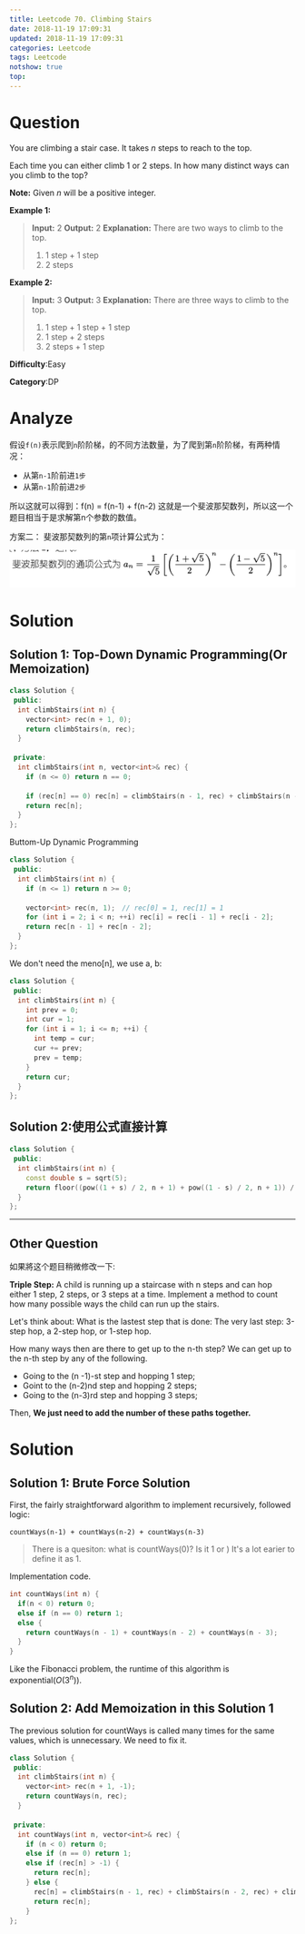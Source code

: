 ```yaml
---
title: Leetcode 70. Climbing Stairs
date: 2018-11-19 17:09:31
updated: 2018-11-19 17:09:31
categories: Leetcode
tags: Leetcode
notshow: true
top:
---
```


# Question

You are climbing a stair case. It takes  _n_  steps to reach to the top.

Each time you can either climb 1 or 2 steps. In how many distinct ways can you climb to the top?

**Note:**  Given  _n_  will be a positive integer.

**Example 1:**

> **Input:** 2
> **Output:** 2
> **Explanation:** There are two ways to climb to the top.
> 1. 1 step + 1 step
> 2. 2 steps

**Example 2:**

> **Input:** 3
> **Output:** 3
> **Explanation:** There are three ways to climb to the top.
> 1. 1 step + 1 step + 1 step
> 2. 1 step + 2 steps
> 3. 2 steps + 1 step

**Difficulty**:Easy

**Category**:DP

<!-- more -->

# Analyze

假设`f(n)`表示爬到`n`阶阶梯，的不同方法数量，为了爬到第`n`阶阶梯，有两种情况：

- 从第`n-1`阶前进`1步`
- 从第`n-1`阶前进`2步`

所以这就可以得到：f(n) = f(n-1) + f(n-2)
这就是一个斐波那契数列，所以这一个题目相当于是求解第n个参数的数值。

方案二： 斐波那契数列的第`n`项计算公式为：

![](/images/in-post/2018-11-19-Leetcode-70-Climbing-Stairs/2018-11-19-18-19-42.png)

# Solution

## Solution 1: Top-Down Dynamic Programming(Or Memoization)

```cpp
class Solution {
 public:
  int climbStairs(int n) {
    vector<int> rec(n + 1, 0);
    return climbStairs(n, rec);
  }

 private:
  int climbStairs(int n, vector<int>& rec) {
    if (n <= 0) return n == 0;

    if (rec[n] == 0) rec[n] = climbStairs(n - 1, rec) + climbStairs(n - 2, rec);
    return rec[n];
  }
};
```

Buttom-Up Dynamic Programming

```cpp
class Solution {
 public:
  int climbStairs(int n) {
    if (n <= 1) return n >= 0;

    vector<int> rec(n, 1);　// rec[0] = 1, rec[1] = 1
    for (int i = 2; i < n; ++i) rec[i] = rec[i - 1] + rec[i - 2];
    return rec[n - 1] + rec[n - 2];
  }
};
```

We don't need the meno[n], we use a, b:

```cpp
class Solution {
 public:
  int climbStairs(int n) {
    int prev = 0;
    int cur = 1;
    for (int i = 1; i <= n; ++i) {
      int temp = cur;
      cur += prev;
      prev = temp;
    }
    return cur;
  }
};
```

## Solution 2:使用公式直接计算

```cpp
class Solution {
 public:
  int climbStairs(int n) {
    const double s = sqrt(5);
    return floor((pow((1 + s) / 2, n + 1) + pow((1 - s) / 2, n + 1)) / s + 0.5);
  }
};
```

------

## Other Question

如果將这个题目稍微修改一下:

**Triple Step:** A child is running up a staircase with n steps and can hop either 1 step, 2 steps, or 3 steps at a time. Implement a method to count how many possible ways the child can run up the stairs.

Let's think about: What is the lastest step that is done: The very last step: 3-step hop, a 2-step hop, or 1-step hop.

How many ways then are there to get up to the n-th step? We can get up to the n-th step by any of the following.

* Going to the (n -1)-st step and hopping 1 step;
* Goint to the (n-2)nd step and hopping 2 steps;
* Going to the (n-3)rd step and hopping 3 steps;

Then, **We just need to add the number of these paths together.**

# Solution

## Solution 1: Brute Force Solution

First, the fairly straightforward algorithm to implement recursively, followed logic:

```
countWays(n-1) + countWays(n-2) + countWays(n-3)
```

> There is a quesiton: what is countWays(0)? Is it 1 or )
> It's a lot earier to define it as 1.

Implementation code.

```cpp
int countWays(int n) {
  if(n < 0) return 0;
  else if (n == 0) return 1;
  else {
    return countWays(n - 1) + countWays(n - 2) + countWays(n - 3);
  }
}
```

Like the Fibonacci problem, the runtime of this algorithm is exponential($O(3^n)$).

## Solution 2: Add Memoization in this Solution 1

The previous solution for countWays is called many times for the same values, which is unnecessary. We need to fix it.

```cpp
class Solution {
 public:
  int climbStairs(int n) {
    vector<int> rec(n + 1, -1);
    return countWays(n, rec);
  }

 private:
  int countWays(int n, vector<int>& rec) {
    if (n < 0) return 0;
    else if (n == 0) return 1;
    else if (rec[n] > -1) {
      return rec[n];
    } else {
      rec[n] = climbStairs(n - 1, rec) + climbStairs(n - 2, rec) + climbStairs(n - 3, rec);
      return rec[n];
    }
};
```